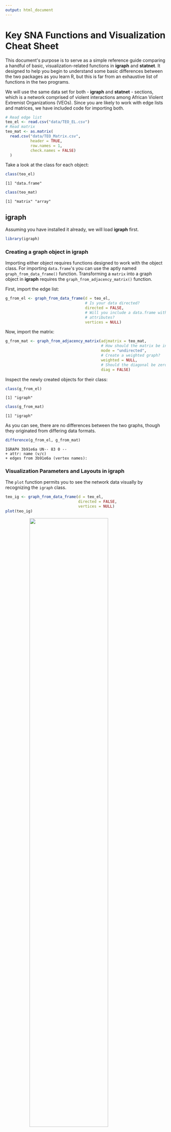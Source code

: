 ```yaml
---
output: html_document
---
```





# Key SNA Functions and Visualization Cheat Sheet

This document's purpose is to serve as a simple reference guide comparing a handful of basic, visualization-related functions in **igraph** and **statnet**. It designed to help you begin to understand some basic differences between the two packages as you learn R, but this is far from an exhaustive list of functions in the two programs.

We will use the same data set for both - **igraph** and **statnet** - sections, which is a  network comprised of violent interactions among African Violent Extremist Organizations (VEOs). Since you are likely to work with edge lists and matrices, we have included code for importing both.


```r
# Read edge list
teo_el <- read.csv("data/TEO_EL.csv")
# Read matrix
teo_mat <- as.matrix(
  read.csv("data/TEO_Matrix.csv",
           header = TRUE, 
           row.names = 1,
           check.names = FALSE)
  )
```

Take a look at the class for each object:


```r
class(teo_el)
```

```
[1] "data.frame"
```

```r
class(teo_mat)
```

```
[1] "matrix" "array" 
```


## **igraph**

Assuming you have installed it already, we will load **igraph** first.


```r
library(igraph)
```

### Creating a graph object in **igraph**

Importing either object requires functions designed to work with the object class. For importing `data.frame`'s you can use the aptly named `graph_from_data_frame()` function. Transforming a `matrix` into a graph object in **igraph** requires the `graph_from_adjacency_matrix()` function.

First, import the edge list:


```r
g_from_el <- graph_from_data_frame(d = teo_el,
                                   # Is your data directed?
                                   directed = FALSE,
                                   # Will you include a data.frame with node 
                                   # attributes?
                                   vertices = NULL)
```

Now, import the matrix:


```r
g_from_mat <- graph_from_adjacency_matrix(adjmatrix = teo_mat,
                                          # How should the matrix be interpreted?
                                          mode = "undirected", 
                                          # Create a weighted graph?
                                          weighted = NULL,
                                          # Should the diagonal be zeroed out?
                                          diag = FALSE)
```

Inspect the newly created objects for their class:


```r
class(g_from_el)
```

```
[1] "igraph"
```

```r
class(g_from_mat)
```

```
[1] "igraph"
```

As you can see, there are no differences between the two graphs, though they originated from differing data formats.


```r
difference(g_from_el, g_from_mat)
```

```
IGRAPH 3b91e6a UN-- 83 0 -- 
+ attr: name (v/c)
+ edges from 3b91e6a (vertex names):
```



### Visualization Parameters and Layouts in **igraph**

The `plot` function permits you to see the network data visually by recognizing the `igraph` class. 


```r
teo_ig <- graph_from_data_frame(d = teo_el,
                                directed = FALSE,
                                vertices = NULL)
plot(teo_ig)
```

<img src="key_functions_and_visualization_files/figure-html/unnamed-chunk-8-1.png" width="70%" style="display: block; margin: auto;" />

This could be greatly improved!

Now let's consider making some adjustments. *Table 1* provides a summary of commonly used plotting parameters in **igraph**. See **igraph's** manual, Katya Ognyanova's excellent tutorial on SNA in **igraph** (https://kateto.net/networks-r-igraph), and **igraph's** website (https://igraph.org/r/) for a more comprehensive list of options. 

<center>
| **Parameter** |  **Short Description** |                            
|------------------|---------------------------------------------|
| `vertex.color`| Adjusts node color.|
| `vertex.size`| Parameter for node size. Default is 15.  |
| `vertex.shape`| Parameter for node shape (e.g., "sphere", "circle", "square"). Default is circle.  |
| `vertex.label`| Parameter for adjusting and setting node labels. Use NA to omit.  |
| `vertex.label.font`| Parameter for node font. Font: 1=plain, 2=bold, 3=italic, 4=bold italic, 5=symbol  |
| `vertex.label.family`| Adjusts font family. Default is 'serif'.  |
| `vertex.label.cex`| Parameter for changing font size.  |
| `vertex.label.color`| Parameter for adjusting node label colors. Default is black.|
| `edge.color`| Parameter for setting edge color.  |
| `edge.width`| Sets edge width (default = 1).  |
| `arrow.mode`| Sets arrow aesthetics: 0=no arrow, 1=back, 2=forward, 3=both.  |
| `edge.arrow.size`| Sets edge arrow size (default = 1).  |
| `edge.curved`| Edge curvature (ranges from 0-1).  |

Table: *Table 1: Summary of Selected* **igraph** *Plotting Parameters*

</center>


```r
plot(teo_ig, 
     # Modify vertices
     vertex.color = "lightgreen", 
     vertex.size = 10, 
     vertex.shape = "sphere", 
     vertex.label.font = 0.25, 
     label.family = "Courier", 
     vertex.label.cex = .75,
     vertex.label.color = "darkblue", 
     # Modify edges
     edge.color = "black",  
     edgewidth = 3, 
     arrow.mode = 3,
     edge.arrow.size = 0.25, 
     edge.curved = 0.5)
```

<img src="key_functions_and_visualization_files/figure-html/unnamed-chunk-9-1.png" width="70%" style="display: block; margin: auto;" />


The graph layout can vary. **igraph** provides multiple layout algorithms (e.g., Kamada-Kawai, circle, etc.), which can be usually located by typing the prefix `layout_` or `layout_with_` (e.g., `layout_with_kk`, `layout_in_circle()`, etc.). 

Note you can store a layout as an object (e.g., `coords <- layout_with_dh(teo_g)`) and subsequently pass it to the `plot()` function as a parameter for the `layout` argument (e.g., `plot(teog_g, layout = coords))`, which we will do below. 


```r
coords <- layout_with_kk(teo_ig)
```


Some of the commonly used layout options are outlined below, which you can find in **igraph**'s help section. 

<center>
| **Parameter** |  **Short Description** |                            
|--------------------|-------------------------------------------|
| `layout_with_dh`| Places vertices of a graph on the plane, according to the simulated annealing algorithm by Davidson and Harel.|
| `layout_in_circle`| Places vertices on a circle, in the order of their vertex ids..  |
| `layout_nicely`| This function tries to choose an appropriate graph layout algorithm for the graph, automatically, based on a simple algorithm.  |
| `layout_with_fr`| Places vertices on the plane using the force-directed layout algorithm by Fruchterman and Reingold.  |
| `layout_on_sphere`| Places vertices on a sphere, approximately uniformly, in the order of their vertex ids.  |
| `layout_with_gem`| Places vertices on the plane using the GEM force-directed layout algorithm. |
| `layout_with_graphopt`| A force-directed layout algorithm, that scales relatively well to large graphs.  |
| `layout_with_kk`| Places the vertices on the plane, or in the 3d space, based on a physical model of springs.|
| `layout_with_lgl`| A layout generator for larger graphs.  |
| `layout_with_mds`| Multidimensional scaling of some distance matrix defined on the vertices of a graph. |

Table: *Table 2: Summary of Selected* **igraph** *Layout Parameters*

</center>

For instance, the visual below depicts the network using Fruchterman Reingold. Note we've turned off the labels so you can see the structure more clearly.


```r
plot(teo_ig, 
     main = "TEO Fruchterman Reingold Layout",
     layout = layout_with_fr, 
     vertex.color = "lightgreen", 
     vertex.size = 10, 
     vertex.shape = "sphere", 
     vertex.label = NA, 
     edge.color = "black", 
     edgewidth = 3, 
     arrow.mode = 3,
     edge.arrow.size = 0.25, 
     edge.curved = 0.5)
```

<img src="key_functions_and_visualization_files/figure-html/unnamed-chunk-11-1.png" width="70%" style="display: block; margin: auto;" />

Now, plot the network using Kamada-Kawai. 


```r
plot(teo_ig, 
     main = "TEO Kamada-Kawai Layout", 
     layout = layout_with_kk, 
     vertex.color = "lightgreen", 
     vertex.size = 10, 
     vertex.shape = "sphere", 
     vertex.label = NA, 
     edge.color = "black", 
     edgewidth = 3, 
     arrow.mode = 3,
     edge.arrow.size = 0.25, 
     edge.curved = 0.5)
```

<img src="key_functions_and_visualization_files/figure-html/unnamed-chunk-12-1.png" width="70%" style="display: block; margin: auto;" />

We can look at these side-by-side using `par(mfrow = c(1, 2))`, which tells **igraph** to create multiple plots along a single row with two columns. 


```r
par(mfrow = c(1,2))

plot(teo_ig, 
     layout = layout_with_fr, 
     vertex.color = "lightgreen", 
     vertex.size = 10, 
     vertex.shape = "sphere", 
     vertex.label = NA, 
     edge.color = "black", 
     edgewidth = 3, 
     arrow.mode = 3,
     edge.arrow.size = 0.25, 
     edge.curved = 0.5, 
     main = "FR Layout")

plot(teo_ig, 
     # Use the stored coordinates
     layout = coords,
     vertex.color = "lightgreen", 
     vertex.size = 10, 
     vertex.shape = "sphere", 
     vertex.label = NA, 
     edge.color = "black", 
     edgewidth = 3, 
     arrow.mode = 3,
     edge.arrow.size = .25, 
     edge.curved = .5, 
     main = "KK Layout")

# Add a legend to plot, for information use ?legend
legend(x = 0, 
       y = -2, 
       legend = "VEOs", 
       pch = 21,
       pt.bg = "lightgreen", 
       pt.cex = 2, 
       cex = 0.8, 
       bty = "n", 
       ncol = 1)
```

<img src="key_functions_and_visualization_files/figure-html/unnamed-chunk-13-1.png" width="70%" style="display: block; margin: auto;" />

We will detach **igraph** before moving onto **statnet**. 


```r
detach("package:igraph", unload = TRUE)
```

## **statnet**

Assuming you have installed it already, we will load **statnet** first.


```r
library(statnet)
```

### Creating a graph object in **statnet**

For importing `data.frame`'s you can use the aptly named `as.network()` function setting the argument `matrix.type` to `"edgelist"`. Transforming a `matrix` into a graph object in **network** requires the `as.network()` function, but the argument must be set to `matrix.type = "adjacency"`.

First, import the edge list:


```r
g_from_el <- as.network(teo_el,
                        matrix.type = "edgelist",
                        directed = FALSE)
```

Now, import the matrix:


```r
g_from_mat <- as.network(teo_el,
                        matrix.type = "adjacency",
                        directed = FALSE)
```

Inspect the newly created objects for their class:


```r
class(g_from_el)
```

```
[1] "network"
```

```r
class(g_from_mat)
```

```
[1] "network"
```

### Visualization Parameters and Layouts in **statnet**

The `gplot()` function permits you to see the network data visually by recognizing the `network` class. 


```r
teo_net <- as.network(teo_el,
                      matrix.type = "edgelist",
                      directed = FALSE)
  
gplot(teo_net)
```

<img src="key_functions_and_visualization_files/figure-html/unnamed-chunk-19-1.png" width="70%" style="display: block; margin: auto;" />

This could be greatly improved!

*Table 3* provides a summary of commonly used plotting parameters in **statnet**.  See the **sna** package's manual for an exhaustive list. 

<center>

| **Parameter** |  **Short Description** |                            
|--------------------|----------------------------------------------|
| `vertex.col`| Adjusts node color. Red is default. |
| `vertex.cex`| Parameter for node size.   |
| `displaylabels`| Parameter to turn on or turn off node labels (True or False).  |
| `boxed.labels`| Indicate if you want labels to be enclosed in boxes.  |
| `label.bg`| Background color for label boxes. |
| `label.pos`| Parameter for positioning labels. See manual for specifics.  |
| `label.cex`| Parameter for changing font size. Default is 1.  |
| `label.col`| Parameter for adjusting node label colors. Default is black.|
| `edge.col`| Parameter for setting edge color.  |
| `edge.lwd`| Sets edge width.  |
| `usearrows`| Parameter to turn on or turn off edge arrows (True or False).  |
| `displayisolates`| Parameter to show or hide arrows (True or False).  |
| `usecurve`| Edge curvature on or off.   |

Table: *Table 2: Summary of Selected* **sna** *Plotting Parameters*

</center>

Now, plot the graph with some changes to the parameters. 


```r
gplot(teo_net, 
      # Modify vertex parameters
      vertex.col = "lightgreen", 
      vertex.cex = 1.5, 
      displaylabels = TRUE, 
      label.pos = 5, 
      label.cex = 0.5, 
      label.col = "Blue",
      # Modify edge parameters
      edge.col = "Gray", 
      displayisolates = FALSE, 
      usecurve = TRUE)
```

<img src="key_functions_and_visualization_files/figure-html/unnamed-chunk-20-1.png" width="70%" style="display: block; margin: auto;" />

You can change the layout in **statnet* as well. Here we will use `mode` to adjust our network layouts. 

<center>

| **Parameter** |  **Short Description** |                            
|------------------|-----------------------------------------------|
| `mode = "spring"`| Places vertices of a graph on the plane, according to the simulated annealing algorithm by Davidson and Harel.|
| `mode = "springrepulse"`| Places vertices on a circle, in the order of their vertex ids..  |
| ` mode = "kamadakawai"`| This function tries to choose an appropriate graph layout algorithm for the graph, automatically, based on a simple algorithm.  |
| `mode = "fruchtermanreingold"`| Places vertices on the plane using the force-directed layout algorithm by Fruchterman and Reingold..  |
| `mode = "mds"`| Multidimensional scaling of some distance matrix defined on the vertices of a graph.  |

Table: *Table 2: Summary of Selected* **sna** *Layout Parameters*

</center>

For instance, the visual below depicts the network using Fruchterman Reingold. Note we've turned off the labels so you can see the structure more clearly.


```r
gplot(teo_net, 
      vertex.col = "lightgreen", 
      vertex.cex = 1.5, 
      displaylabels = TRUE, 
      label.pos = 5, 
      label.cex = .5, 
      label.col = "Blue", 
      edge.col = "Gray", 
      displayisolates = FALSE, 
      usecurve = TRUE,
      mode = "fruchtermanreingold")
```

<img src="key_functions_and_visualization_files/figure-html/unnamed-chunk-21-1.png" width="70%" style="display: block; margin: auto;" />

Now, with Kamada-Kawai. 


```r
gplot(teo_net, 
      vertex.col = "lightgreen", 
      vertex.cex = 1.5, 
      displaylabels = TRUE, 
      label.pos = 5, 
      label.cex = .5, 
      label.col = "Blue", 
      edge.col = "Gray", 
      displayisolates = FALSE, 
      usecurve = TRUE, 
      mode = "kamadakawai")
```

<img src="key_functions_and_visualization_files/figure-html/unnamed-chunk-22-1.png" width="70%" style="display: block; margin: auto;" />

Keep in mind that you can use the `gplot.layout.*` functions to store coordinates and use them later.


```r
fr <- gplot.layout.fruchtermanreingold(teo_net, layout.par = NULL)
kk <- gplot.layout.kamadakawai(teo_net, layout.par = NULL)

par(mfrow = c(1, 2), mar = c(0, 0, 0, 0))

gplot(teo_net, 
      vertex.col = "lightgreen", 
      vertex.cex = 1.5, 
      displaylabels = FALSE, 
      edge.col = "Gray", 
      displayisolates = FALSE, 
      usecurve = TRUE, 
      # Pass along the layout
      coord = fr)

gplot(teo_net, 
      vertex.col = "lightgreen", 
      vertex.cex = 1.5, 
      displaylabels = FALSE, 
      edge.col = "Gray", 
      displayisolates = FALSE, 
      usecurve = TRUE, 
      # Pass along the layout
      coord = kk)
```

<img src="key_functions_and_visualization_files/figure-html/unnamed-chunk-23-1.png" width="70%" style="display: block; margin: auto;" />

